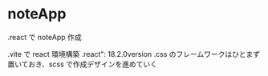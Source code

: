 # noteApp

<!------------------------------------------------------------>

.react で noteApp 作成

.vite で react 環境構築
.react": 18.2.0version
.css のフレームワークはひとまず置いておき、scss で作成デザインを進めていく

<!------------------------------------------------------------->
